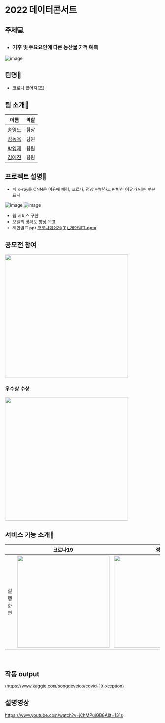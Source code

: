 # 2022 데이터콘서트

## 주제💻
- ### 기후 및 주요요인에 따른 농산물 가격 예측
![image](https://user-images.githubusercontent.com/79524109/180168087-c935e9a2-f426-4bb5-9bc0-073c9c7d3d74.png)


## 팀명🥼
- 코로나 없어져(조)

## 팀 소개🤴
|이름|역할|
|-----|----|
|[송영도](https://github.com/0csong)|팀장|
|[김동욱](https://github.com/DongwookKim0823)|팀원|
|[박영제](https://github.com/parky-j)|팀원|
|[김예진](https://github.com/ggjiny)|팀원|

## 프로젝트 설명💬
- 폐 x-ray를 CNN을 이용해 폐렴, 코로나, 정상 판별하고 판별한 이유가 되는 부분 표시

![image](https://user-images.githubusercontent.com/71435571/141249793-f2ae101d-3e9d-4943-bbfd-3a49ac511a7c.png)
![image](https://user-images.githubusercontent.com/71435571/141249858-28f3482a-a7cc-4497-8294-b9d3b6c0d9d5.png)
- 웹 서비스 구현
- 모델의 정확도 향상 목표
- 제안발표 ppt
[코로나없어져(조)_제안발표.pptx](https://github.com/0csong/MachineLearningTP/files/7518228/_.pptx)

## 공모전 참여
<img src="https://user-images.githubusercontent.com/71435571/141255403-1ae5f195-3cc9-4fd4-93bb-a879727d5686.jpg" width="400">

### 우수상 수상
<img src="https://swai.smu.ac.kr/data/editor/2112/thumb-682c23621aa4fefc058b097997179d0f_1639122631_0768_1000x1691.png" width="400">

## 서비스 기능 소개📃

|          |                        코로나19                        |                        정상                        |                    폐렴                     |
| :------: | :----------------------------------------------------------: | :----------------------------------------------------------: | :----------------------------------------------------------: |
| 실행화면 | <img width="300" src="https://user-images.githubusercontent.com/74606041/141777380-92400988-cc19-4f9a-80f4-1a80052386f7.gif"> | <img width="300" src="https://user-images.githubusercontent.com/74606041/141777724-c9633bf3-8ac5-4ddb-8f0f-71fc4bfabfef.gif"> | <img width="300" src="https://user-images.githubusercontent.com/74606041/141777891-34c07a21-79ab-4fbf-a194-367140e0132d.gif"> |

<br>

## 작동 output
(https://www.kaggle.com/songdevelop/covid-19-xception)

## 설명영상
https://www.youtube.com/watch?v=jChMPuiGB8A&t=131s
